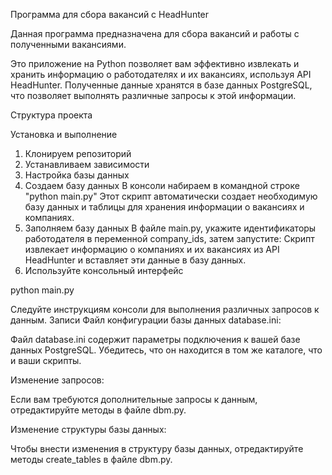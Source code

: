 Программа для сбора вакансий с HeadHunter

Данная программа предназначена для сбора вакансий и работы с полученными вакансиями.

Это приложение на Python позволяет вам эффективно извлекать и хранить информацию о работодателях
и их вакансиях, используя API HeadHunter. Полученные данные хранятся в базе данных PostgreSQL, 
что позволяет выполнять различные запросы к этой информации. 

Структура проекта

Установка и выполнение

1. Клонируем репозиторий
2. Устанавливаем зависимости
3. Настройка базы данных
4. Создаем базу данных
В консоли набираем в командной строке "python main.py"
Этот скрипт автоматически создает необходимую базу данных и таблицы для хранения информации 
о вакансиях и компаниях.
5. Заполняем базу данных
В файле main.py, укажите идентификаторы работодателя в переменной company_ids, затем запустите:
Скрипт извлекает информацию о компаниях и их вакансиях из API HeadHunter и вставляет эти 
данные в базу данных.
6. Используйте консольный интерфейс

python main.py

Следуйте инструкциям консоли для выполнения различных запросов к данным.
Записи
Файл конфигурации базы данных database.ini:

Файл database.ini содержит параметры подключения к вашей базе данных PostgreSQL. 
Убедитесь, что он находится в том же каталоге, что и ваши скрипты.

Изменение запросов:

Если вам требуются дополнительные запросы к данным, отредактируйте методы в файле dbm.py.

Изменение структуры базы данных:

Чтобы внести изменения в структуру базы данных, отредактируйте методы create_tables в файле dbm.py.
